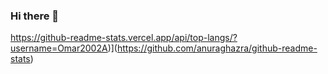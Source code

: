 ### Hi there 👋
https://github-readme-stats.vercel.app/api/top-langs/?username=Omar2002A)](https://github.com/anuraghazra/github-readme-stats)
<!--
**Omar2002A/Omar2002A** is a ✨ _special_ ✨ repository because its `README.md` (this file) appears on your GitHub profile.

Here are some ideas to get you started:

- 🔭 I’m currently working on ...
- 🌱 I’m currently learning ...
- 👯 I’m looking to collaborate on ...
- 🤔 I’m looking for help with ...
- 💬 Ask me about ...
- 📫 How to reach me: ...
- 😄 Pronouns: ...
- ⚡ Fun fact: ...
-->
